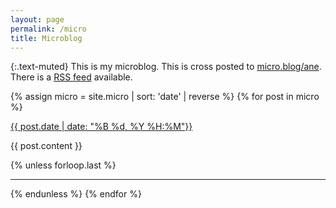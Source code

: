 ```yaml
---
layout: page
permalink: /micro
title: Microblog
---
```


{:.text-muted}
This is my microblog. This is cross posted to
[micro.blog/ane](http://micro.blog/ane). There is a [RSS feed](/feed-micro.xml) available.


{% assign micro = site.micro | sort: 'date' | reverse %}
{% for post in micro %}
 <div class="micro">
 <a href="{{ site.url }}{{ post.url }}" class="micro-date">
   {{ post.date | date: "%B %d, %Y %H:%M"}}
 </a>
 
 {{ post.content }}
 </div>

 {% unless forloop.last %}
   <hr>
 {% endunless %}
{% endfor %}
